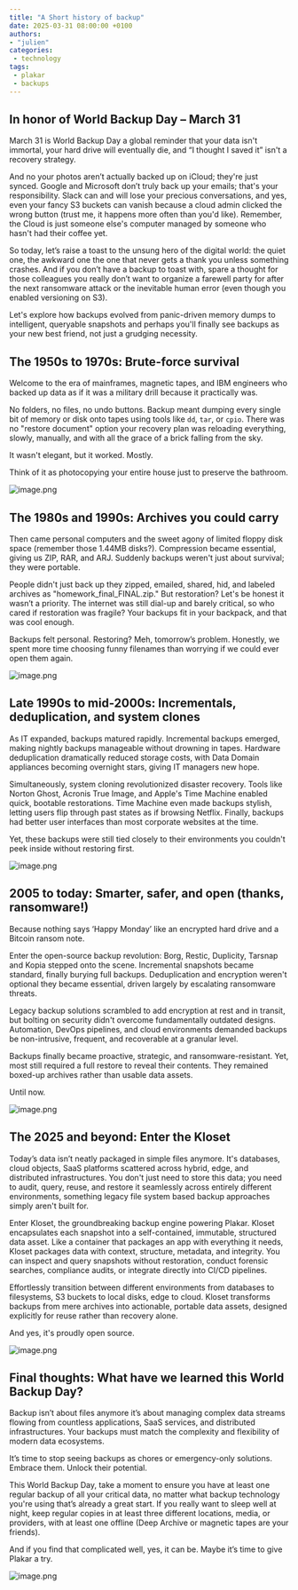 ```yaml
---
title: "A Short history of backup"
date: 2025-03-31 08:00:00 +0100
authors:
- "julien"
categories:
 - technology
tags:
 - plakar
 - backups
---
```


## In honor of World Backup Day – March 31

<!--more-->

March 31 is World Backup Day a global reminder that your data isn't immortal, your hard drive will eventually die, and “I thought I saved it” isn't a recovery strategy.

And no your photos aren’t actually backed up on iCloud; they're just synced. Google and Microsoft don’t truly back up your emails; that's your responsibility. Slack can and will lose your precious conversations, and yes, even your fancy S3 buckets can vanish because a cloud admin clicked the wrong button (trust me, it happens more often than you'd like). Remember, the Cloud is just someone else's computer managed by someone who hasn't had their coffee yet.

So today, let’s raise a toast to the unsung hero of the digital world: the quiet one, the awkward one the one that never gets a thank you unless something crashes. And if you don’t have a backup to toast with, spare a thought for those colleagues you really don’t want to organize a farewell party for after the next ransomware attack or the inevitable human error (even though you enabled versioning on S3).

Let's explore how backups evolved from panic-driven memory dumps to intelligent, queryable snapshots and perhaps you'll finally see backups as your new best friend, not just a grudging necessity.

## The 1950s to 1970s: Brute-force survival

Welcome to the era of mainframes, magnetic tapes, and IBM engineers who backed up data as if it was a military drill because it practically was.

No folders, no files, no undo buttons. Backup meant dumping every single bit of memory or disk onto tapes using tools like `dd`, `tar`, or `cpio`. There was no "restore document" option your recovery plan was reloading everything, slowly, manually, and with all the grace of a brick falling from the sky.

It wasn't elegant, but it worked. Mostly.

Think of it as photocopying your entire house just to preserve the bathroom.

![image.png](image.png)

## The 1980s and 1990s: Archives you could carry

Then came personal computers and the sweet agony of limited floppy disk space (remember those 1.44MB disks?). Compression became essential, giving us ZIP, RAR, and ARJ. Suddenly backups weren't just about survival; they were portable.

People didn't just back up they zipped, emailed, shared, hid, and labeled archives as "homework_final_FINAL.zip." But restoration? Let's be honest it wasn’t a priority. The internet was still dial-up and barely critical, so who cared if restoration was fragile? Your backups fit in your backpack, and that was cool enough.

Backups felt personal. Restoring? Meh, tomorrow’s problem. Honestly, we spent more time choosing funny filenames than worrying if we could ever open them again.

![image.png](image1.png)

## Late 1990s to mid-2000s: Incrementals, deduplication, and system clones

As IT expanded, backups matured rapidly. Incremental backups emerged, making nightly backups manageable without drowning in tapes. Hardware deduplication dramatically reduced storage costs, with Data Domain appliances becoming overnight stars, giving IT managers new hope.

Simultaneously, system cloning revolutionized disaster recovery. Tools like Norton Ghost, Acronis True Image, and Apple's Time Machine enabled quick, bootable restorations. Time Machine even made backups stylish, letting users flip through past states as if browsing Netflix. Finally, backups had better user interfaces than most corporate websites at the time.

Yet, these backups were still tied closely to their environments you couldn't peek inside without restoring first.

![image.png](image2.png)

## 2005 to today: Smarter, safer, and open (thanks, ransomware!)

Because nothing says ‘Happy Monday’ like an encrypted hard drive and a Bitcoin ransom note.

Enter the open-source backup revolution: Borg, Restic, Duplicity, Tarsnap and Kopia stepped onto the scene. Incremental snapshots became standard, finally burying full backups. Deduplication and encryption weren't optional they became essential, driven largely by escalating ransomware threats.

Legacy backup solutions scrambled to add encryption at rest and in transit, but bolting on security didn't overcome fundamentally outdated designs. Automation, DevOps pipelines, and cloud environments demanded backups be non-intrusive, frequent, and recoverable at a granular level.

Backups finally became proactive, strategic, and ransomware-resistant. Yet, most still required a full restore to reveal their contents. They remained boxed-up archives rather than usable data assets.

Until now.

![image.png](image3.png)

## The 2025 and beyond: Enter the Kloset

Today’s data isn’t neatly packaged in simple files anymore. It's databases, cloud objects, SaaS platforms scattered across hybrid, edge, and distributed infrastructures. You don't just need to store this data; you need to audit, query, reuse, and restore it seamlessly across entirely different environments, something legacy file system based backup approaches simply aren't built for.

Enter Kloset, the groundbreaking backup engine powering Plakar. Kloset encapsulates each snapshot into a self-contained, immutable, structured data asset. Like a container that packages an app with everything it needs, Kloset packages data with context, structure, metadata, and integrity. You can inspect and query snapshots without restoration, conduct forensic searches, compliance audits, or integrate directly into CI/CD pipelines.

Effortlessly transition between different environments from databases to filesystems, S3 buckets to local disks, edge to cloud. Kloset transforms backups from mere archives into actionable, portable data assets, designed explicitly for reuse rather than recovery alone.

And yes, it's proudly open source.

![image.png](plakup.png)

## Final thoughts: What have we learned this World Backup Day?

Backup isn’t about files anymore it’s about managing complex data streams flowing from countless applications, SaaS services, and distributed infrastructures. Your backups must match the complexity and flexibility of modern data ecosystems.

It’s time to stop seeing backups as chores or emergency-only solutions. Embrace them. Unlock their potential.

This World Backup Day, take a moment to ensure you have at least one regular backup of all your critical data, no matter what backup technology you're using that’s already a great start. If you really want to sleep well at night, keep regular copies in at least three different locations, media, or providers, with at least one offline (Deep Archive or magnetic tapes are your friends).

And if you find that complicated well, yes, it can be. Maybe it’s time to give Plakar a try.

![image.png](image4.png)